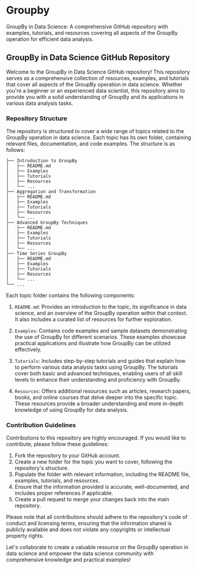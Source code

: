 # Groupby
GroupBy in Data Science: A comprehensive GitHub repository with examples, tutorials, and resources covering all aspects of the GroupBy operation for efficient data analysis.

## GroupBy in Data Science GitHub Repository

Welcome to the GroupBy in Data Science GitHub repository! This repository serves as a comprehensive collection of resources, examples, and tutorials that cover all aspects of the GroupBy operation in data science. Whether you're a beginner or an experienced data scientist, this repository aims to provide you with a solid understanding of GroupBy and its applications in various data analysis tasks.

### Repository Structure

The repository is structured to cover a wide range of topics related to the GroupBy operation in data science. Each topic has its own folder, containing relevant files, documentation, and code examples. The structure is as follows:

```
├── Introduction to GroupBy
│   ├── README.md
│   ├── Examples
│   ├── Tutorials
│   ├── Resources
│   └── ...
├── Aggregation and Transformation
│   ├── README.md
│   ├── Examples
│   ├── Tutorials
│   ├── Resources
│   └── ...
├── Advanced GroupBy Techniques
│   ├── README.md
│   ├── Examples
│   ├── Tutorials
│   ├── Resources
│   └── ...
├── Time Series GroupBy
│   ├── README.md
│   ├── Examples
│   ├── Tutorials
│   ├── Resources
│   └── ...
└── ...
```

Each topic folder contains the following components:

1. `README.md`: Provides an introduction to the topic, its significance in data science, and an overview of the GroupBy operation within that context. It also includes a curated list of resources for further exploration.

2. `Examples`: Contains code examples and sample datasets demonstrating the use of GroupBy for different scenarios. These examples showcase practical applications and illustrate how GroupBy can be utilized effectively.

3. `Tutorials`: Includes step-by-step tutorials and guides that explain how to perform various data analysis tasks using GroupBy. The tutorials cover both basic and advanced techniques, enabling users of all skill levels to enhance their understanding and proficiency with GroupBy.

4. `Resources`: Offers additional resources such as articles, research papers, books, and online courses that delve deeper into the specific topic. These resources provide a broader understanding and more in-depth knowledge of using GroupBy for data analysis.

### Contribution Guidelines

Contributions to this repository are highly encouraged. If you would like to contribute, please follow these guidelines:

1. Fork the repository to your GitHub account.
2. Create a new folder for the topic you want to cover, following the repository's structure.
3. Populate the folder with relevant information, including the README file, examples, tutorials, and resources.
4. Ensure that the information provided is accurate, well-documented, and includes proper references if applicable.
5. Create a pull request to merge your changes back into the main repository.

Please note that all contributions should adhere to the repository's code of conduct and licensing terms, ensuring that the information shared is publicly available and does not violate any copyrights or intellectual property rights.

Let's collaborate to create a valuable resource on the GroupBy operation in data science and empower the data science community with comprehensive knowledge and practical examples!


